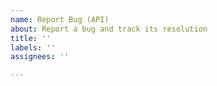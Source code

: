 ```yaml
---
name: Report Bug (API)
about: Report a bug and track its resolution
title: ''
labels: ''
assignees: ''

---
```


<!--

Hello, and thank you for taking the time to notify the community of this issue. Please ensure you are on the latest version of Directus and be as detailed as possible so that we can resolve the problem efficiently, including...

• Version of Directus (must be the latest)
• Server, OS & Database Details
• Error Messages
• Steps to Reproduce
• Relevant Info, Screenshots, Schema & Logs

🐰

-->
